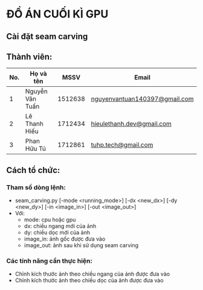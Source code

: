 # ĐỒ ÁN CUỐI KÌ GPU

## Cài đặt seam carving

## Thành viên:
| No.  | Họ và tên | MSSV | Email |
| ------------- | ------------- | ------------- | ------------- |
| 1  | Nguyễn Văn Tuấn | 1512638 | nguyenvantuan140397@gmail.com|
| 2  | Lê Thanh Hiếu | 1712434 | hieulethanh.dev@gmail.com| 
| 3  | Phan Hữu Tú  | 1712861| tuhp.tech@gmail.com |


## Cách tổ chức:
### Tham số dòng lệnh:
- seam_carving.py [-mode <running_mode>] [-dx <new_dx>] [-dy <new_dy>] [-in <image_in>] [-out <image_out>]
- Với:
  + mode: cpu hoặc gpu
  + dx: chiều ngang mới của ảnh
  + dy: chiều dọc mới của ảnh
  + image_in: ảnh gốc được đưa vào
  + image_out: ảnh sau khi sử dụng seam carving

### Các tính năng cần thực hiện:

- Chỉnh kích thước ảnh theo chiều ngang của ảnh được đưa vào
- Chỉnh kích thước ảnh theo chiều dọc của ảnh được đưa vào
